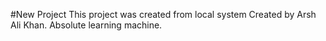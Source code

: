 #New Project
This project was created from local system
Created by Arsh Ali Khan.
Absolute learning machine.